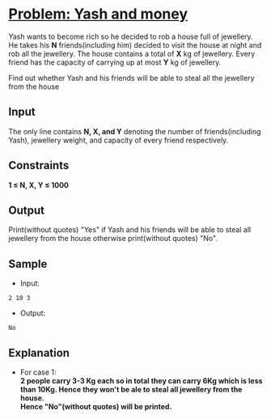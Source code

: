 # [Problem: Yash and money](https://my.newtonschool.co/playground/code/1fxvrwoz4o00)

Yash wants to become rich so he decided to rob a house full of jewellery. He takes his **N** friends(including him) decided to visit the house at night and rob all the jewellery. The house contains a total of **X** kg of jewellery. Every friend has the capacity of carrying up at most **Y** kg of jewellery.

Find out whether Yash and his friends will be able to steal all the jewellery from the house

## Input

The only line contains **N, X, and Y** denoting the number of friends(including Yash), jewellery weight, and capacity of every friend respectively.

## Constraints

**1 ≤ N, X, Y ≤ 1000**

## Output

Print(without quotes) "Yes" if Yash and his friends will be able to steal all jewellery from the house otherwise print(without quotes) "No".

## Sample

- Input:
```
2 10 3
```

- Output:
```
No
```

## Explanation

- For case 1: <br> **2 people carry 3-3 Kg each so in total they can carry 6Kg which is less than 10Kg. Hence they won't be ale to steal all jewellery from the house. <br>
Hence "No"(without quotes) will be printed.**
